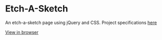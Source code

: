 # Etch-A-Sketch

An etch-a-sketch page using jQuery and CSS.
Project specifications [here](http://www.theodinproject.com/web-development-101/javascript-and-jquery)

[View in browser](http://htmlpreview.github.io/?https://raw.githubusercontent.com/thomascscott/Etch-A-Sketch/master/etch.html)